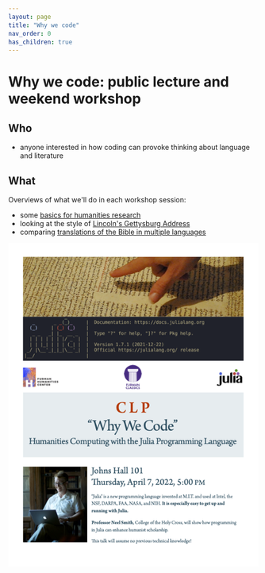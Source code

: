 ```yaml
---
layout: page
title: "Why we code"
nav_order: 0
has_children: true
---
```




# Why we code: public lecture and weekend workshop

## Who

- anyone interested in how coding can provoke thinking about language and literature


## What

Overviews of what we'll do in each workshop session:

- some [basics for humanities research](./session1/)
- looking at the style of [Lincoln's Gettysburg Address](./session2/)
- comparing [translations of the Bible in multiple languages](./session3/)


![](./Why_code.png)

